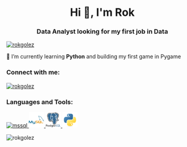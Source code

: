 <h1 align="center">Hi 👋, I'm Rok</h1>
<h3 align="center">Data Analyst looking for my first job in Data</h3>

<p align="left"> <a href="https://github.com/rokgolez/github-profile-trophy"><img src="https://github-profile-trophy.vercel.app/?username=rokgolez" alt="rokgolez" /></a> </p>

🌱 I’m currently learning **Python** and building my first game in Pygame

<h3 align="left">Connect with me:</h3>
<p align="left">
<a href="https://linkedin.com/in/rokgolez" target="blank"><img align="center" src="https://raw.githubusercontent.com/rahuldkjain/github-profile-readme-generator/master/src/images/icons/Social/linked-in-alt.svg" alt="rokgolez" height="30" width="40" /></a>
</p>

<h3 align="left">Languages and Tools:</h3>
<p align="left"> <a href="https://www.microsoft.com/en-us/sql-server" target="_blank" rel="noreferrer"> <img src="https://www.svgrepo.com/show/303229/microsoft-sql-server-logo.svg" alt="mssql" width="40" height="40"/> </a> <a href="https://www.mysql.com/" target="_blank" rel="noreferrer"> <img src="https://raw.githubusercontent.com/devicons/devicon/master/icons/mysql/mysql-original-wordmark.svg" alt="mysql" width="40" height="40"/> </a> <a href="https://www.postgresql.org" target="_blank" rel="noreferrer"> <img src="https://raw.githubusercontent.com/devicons/devicon/master/icons/postgresql/postgresql-original-wordmark.svg" alt="postgresql" width="40" height="40"/> </a> <a href="https://www.python.org" target="_blank" rel="noreferrer"> <img src="https://raw.githubusercontent.com/devicons/devicon/master/icons/python/python-original.svg" alt="python" width="40" height="40"/> </a> </p>

<p><img align="center" src="https://github-readme-streak-stats.herokuapp.com/?user=rokgolez&" alt="rokgolez" /></p>

